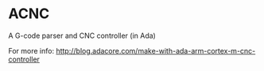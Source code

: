 # ACNC
A G-code parser and CNC controller (in Ada)

For more info: http://blog.adacore.com/make-with-ada-arm-cortex-m-cnc-controller
